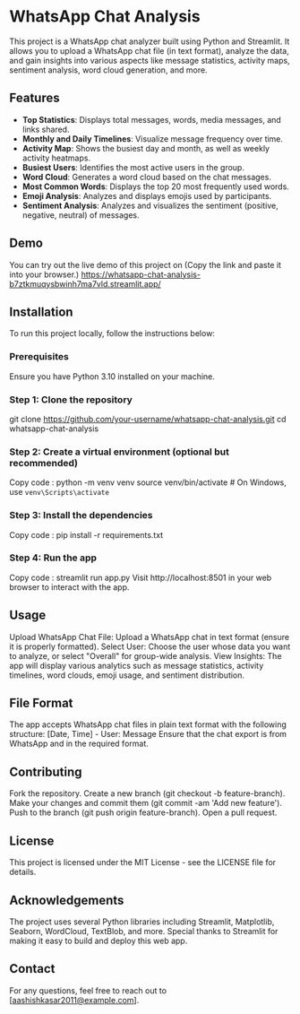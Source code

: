 # WhatsApp Chat Analysis

This project is a WhatsApp chat analyzer built using Python and Streamlit. It allows you to upload a WhatsApp chat file (in text format), analyze the data, and gain insights into various aspects like message statistics, activity maps, sentiment analysis, word cloud generation, and more.

## Features

- **Top Statistics**: Displays total messages, words, media messages, and links shared.
- **Monthly and Daily Timelines**: Visualize message frequency over time.
- **Activity Map**: Shows the busiest day and month, as well as weekly activity heatmaps.
- **Busiest Users**: Identifies the most active users in the group.
- **Word Cloud**: Generates a word cloud based on the chat messages.
- **Most Common Words**: Displays the top 20 most frequently used words.
- **Emoji Analysis**: Analyzes and displays emojis used by participants.
- **Sentiment Analysis**: Analyzes and visualizes the sentiment (positive, negative, neutral) of messages.

## Demo

You can try out the live demo of this project on (Copy the link and paste it into your browser.) https://whatsapp-chat-analysis-b7ztkmuqysbwinh7ma7vld.streamlit.app/
## Installation

To run this project locally, follow the instructions below:

### Prerequisites

Ensure you have Python 3.10 installed on your machine.

### Step 1: Clone the repository

git clone https://github.com/your-username/whatsapp-chat-analysis.git
cd whatsapp-chat-analysis
### Step 2: Create a virtual environment (optional but recommended)

Copy code :
python -m venv venv
source venv/bin/activate  # On Windows, use `venv\Scripts\activate`
### Step 3: Install the dependencies

Copy code :
pip install -r requirements.txt
### Step 4: Run the app

Copy code :
streamlit run app.py
Visit http://localhost:8501 in your web browser to interact with the app.

## Usage
Upload WhatsApp Chat File: Upload a WhatsApp chat in text format (ensure it is properly formatted).
Select User: Choose the user whose data you want to analyze, or select "Overall" for group-wide analysis.
View Insights: The app will display various analytics such as message statistics, activity timelines, word clouds, emoji usage, and sentiment distribution.

## File Format
The app accepts WhatsApp chat files in plain text format with the following structure:
[Date, Time] - User: Message
Ensure that the chat export is from WhatsApp and in the required format.

## Contributing
Fork the repository.
Create a new branch (git checkout -b feature-branch).
Make your changes and commit them (git commit -am 'Add new feature').
Push to the branch (git push origin feature-branch).
Open a pull request.

## License
This project is licensed under the MIT License - see the LICENSE file for details.

## Acknowledgements
The project uses several Python libraries including Streamlit, Matplotlib, Seaborn, WordCloud, TextBlob, and more.
Special thanks to Streamlit for making it easy to build and deploy this web app.

## Contact
For any questions, feel free to reach out to [aashishkasar2011@example.com].
